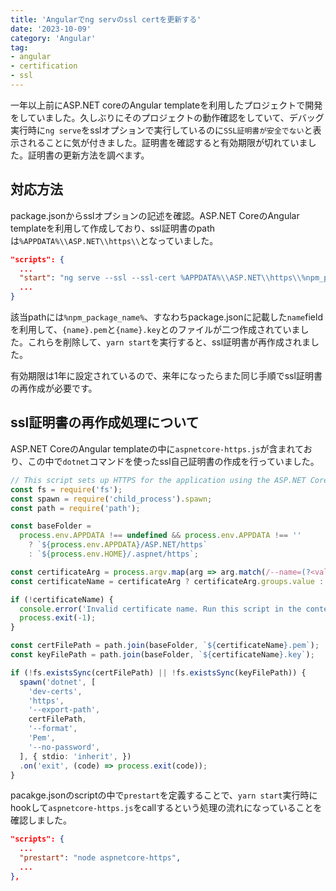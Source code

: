 ```yaml
---
title: 'Angularでng servのssl certを更新する'
date: '2023-10-09'
category: 'Angular'
tag:
- angular
- certification
- ssl
---
```


一年以上前にASP.NET coreのAngular templateを利用したプロジェクトで開発をしていました。久しぶりにそのプロジェクトの動作確認をしていて、デバッグ実行時に`ng serve`をsslオプションで実行しているのに`SSL証明書が安全でない`と表示されることに気が付きました。証明書を確認すると有効期限が切れていました。証明書の更新方法を調べます。

## 対応方法

package.jsonからsslオプションの記述を確認。ASP.NET CoreのAngular templateを利用して作成しており、ssl証明書のpathは`%APPDATA%\\ASP.NET\\https\\`となっていました。

``` json
"scripts": {
  ...
  "start": "ng serve --ssl --ssl-cert %APPDATA%\\ASP.NET\\https\\%npm_package_name%.pem --ssl-key %APPDATA%\\ASP.NET\\https\\%npm_package_name%.key",
  ...
}
```

該当pathには`%npm_package_name%`、すなわちpackage.jsonに記載した`name`fieldを利用して、`{name}.pem`と`{name}.key`とのファイルが二つ作成されていました。これらを削除して、`yarn start`を実行すると、ssl証明書が再作成されました。

有効期限は1年に設定されているので、来年になったらまた同じ手順でssl証明書の再作成が必要です。

## ssl証明書の再作成処理について

ASP.NET CoreのAngular templateの中に`aspnetcore-https.js`が含まれており、この中で`dotnet`コマンドを使ったssl自己証明書の作成を行っていました。

``` typescript
// This script sets up HTTPS for the application using the ASP.NET Core HTTPS certificate
const fs = require('fs');
const spawn = require('child_process').spawn;
const path = require('path');

const baseFolder =
  process.env.APPDATA !== undefined && process.env.APPDATA !== ''
    ? `${process.env.APPDATA}/ASP.NET/https`
    : `${process.env.HOME}/.aspnet/https`;

const certificateArg = process.argv.map(arg => arg.match(/--name=(?<value>.+)/i)).filter(Boolean)[0];
const certificateName = certificateArg ? certificateArg.groups.value : process.env.npm_package_name;

if (!certificateName) {
  console.error('Invalid certificate name. Run this script in the context of an npm/yarn script or pass --name=<<app>> explicitly.')
  process.exit(-1);
}

const certFilePath = path.join(baseFolder, `${certificateName}.pem`);
const keyFilePath = path.join(baseFolder, `${certificateName}.key`);

if (!fs.existsSync(certFilePath) || !fs.existsSync(keyFilePath)) {
  spawn('dotnet', [
    'dev-certs',
    'https',
    '--export-path',
    certFilePath,
    '--format',
    'Pem',
    '--no-password',
  ], { stdio: 'inherit', })
  .on('exit', (code) => process.exit(code));
}
```

pacakge.jsonのscriptの中で`prestart`を定義することで、`yarn start`実行時にhookして`aspnetcore-https.js`をcallするという処理の流れになっていることを確認しました。

``` json
"scripts": {
  ...
  "prestart": "node aspnetcore-https",
  ...
},
```
